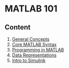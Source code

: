 
# MATLAB 101
## Content
1. [General Concepts]()
2. [Core MATLAB Syntax]()
3. [Programming in MATLAB]()
4. [Data Representations]()
5. [Intro to Simulink]()


